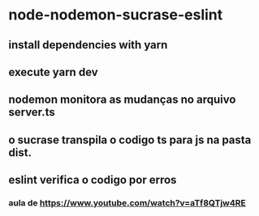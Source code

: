# node-nodemon-sucrase-eslint
## install dependencies with yarn
## execute yarn dev
## nodemon monitora as mudanças no arquivo server.ts
## o sucrase transpila o codigo ts para js na pasta dist.
## eslint verifica o codigo por erros
### aula de https://www.youtube.com/watch?v=aTf8QTjw4RE
